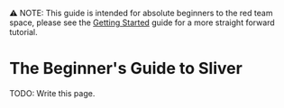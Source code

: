 ⚠️ NOTE: This guide is intended for absolute beginners to the red team space, please see the [Getting Started](https://github.com/BishopFox/sliver/wiki/Getting-Started) guide for a more straight forward tutorial. 

# The Beginner's Guide to Sliver

TODO: Write this page.